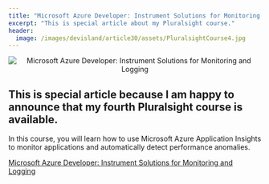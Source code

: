 ```yaml
---
title: "Microsoft Azure Developer: Instrument Solutions for Monitoring and Logging"
excerpt: "This is special article about my Pluralsight course."
header:
  image: /images/devisland/article30/assets/PluralsightCourse4.jpg
---
```


<p align="center">
<img src="/images/devisland/article30/assets/PluralsightCourse4.jpg?raw=true" alt="Microsoft Azure Developer: Instrument Solutions for Monitoring and Logging"/>
</p>

## This is special article because I am happy to announce that my fourth Pluralsight course is available.

In this course, you will learn how to use Microsoft Azure Application Insights to monitor applications and automatically detect  performance anomalies.

[Microsoft Azure Developer: Instrument Solutions for Monitoring and Logging](https://app.pluralsight.com/library/courses/microsoft-azure-developer-instrument-solutions-monitoring-logging/table-of-contents)

